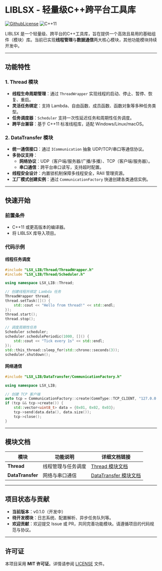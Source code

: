 # LIBLSX - 轻量级C++跨平台工具库

[![GithubLicense](https://img.shields.io/github/license/JinBiLianShao/liblsx)](LICENSE)
![C++11](https://img.shields.io/badge/C++-11-blue.svg)

LIBLSX 是一个轻量级、跨平台的C++工具库，旨在提供一个高效且易用的基础组件（模块）库。当前已实现**线程管理**与**数据通信**两大核心模块，其他功能模块持续开发中。

---

## 功能特性

### 1. Thread 模块
- **线程生命周期管理**：通过 `ThreadWrapper` 实现线程的启动、停止、暂停、恢复、重启。
- **灵活任务绑定**：支持 Lambda、自由函数、成员函数、函数对象等多种任务类型。
- **任务调度器**：`Scheduler` 支持一次性延迟任务和周期性任务调度。
- **跨平台兼容**：基于 C++11 标准线程库，适配 Windows/Linux/macOS。

### 2. DataTransfer 模块
- **统一通信接口**：通过 `ICommunication` 抽象 UDP/TCP/串口等通信协议。
- **多协议支持**：
  - **网络协议**：UDP（客户端/服务器/广播/多播）、TCP（客户端/服务器）。
  - **串口通信**：跨平台串口读写，支持超时配置。
- **线程安全设计**：内置锁机制保障多线程安全，RAII 管理资源。
- **工厂模式创建实例**：通过 `CommunicationFactory` 快速创建各类通信实例。

---

## 快速开始

### 前置条件
- C++11 或更高版本的编译器。
- 将 LIBLSX 库导入项目。

### 代码示例

#### 线程任务调度
```cpp
#include "LSX_LIB/Thread/ThreadWrapper.h"
#include "LSX_LIB/Thread/Scheduler.h"

using namespace LSX_LIB::Thread;

// 创建线程并绑定 Lambda 任务
ThreadWrapper thread;
thread.setTask([]() {
    std::cout << "Hello from thread!" << std::endl;
});
thread.start();
thread.stop();

// 调度周期性任务
Scheduler scheduler;
scheduler.schedulePeriodic(1000, []() {
    std::cout << "Tick every 1s" << std::endl;
});
std::this_thread::sleep_for(std::chrono::seconds(3));
scheduler.shutdown();
```

#### 网络通信
```cpp
#include "LSX_LIB/DataTransfer/CommunicationFactory.h"

using namespace LSX_LIB;

// 创建 TCP 客户端
auto tcp = CommunicationFactory::create(CommType::TCP_CLIENT, "127.0.0.1", 8080);
if (tcp && tcp->create()) {
    std::vector<uint8_t> data = {0x01, 0x02, 0x03};
    tcp->send(data.data(), data.size());
    tcp->close();
}
```

---

## 模块文档

| 模块          | 功能说明                              | 详细文档链接                                     |
|---------------|---------------------------------------|------------------------------------------------|
| **Thread**    | 线程管理与任务调度                    | [Thread 模块文档](./example%2FThread%2FLIBLSX%20%E5%B7%A5%E5%85%B7%E5%BA%93%20Thread%20%E6%A8%A1%E5%9D%97%20%E4%BD%BF%E7%94%A8%E8%AF%B4%E6%98%8E%E6%96%87%E6%A1%A3.md) |
| **DataTransfer** | 网络与串口通信                      | [DataTransfer 模块文档](./example%2FDataTransfer%2FLIBLSX%20%E5%B7%A5%E5%85%B7%E5%BA%93%20DataTransfer%20%E6%A8%A1%E5%9D%97%20%E4%BD%BF%E7%94%A8%E8%AF%B4%E6%98%8E%E6%96%87%E6%A1%A3.md) |

---

## 项目状态与贡献

- **当前版本**：v0.1.0（开发中）
- **待开发模块**：日志系统、配置解析、异步任务队列等。
- **欢迎贡献**：欢迎提交 Issue 或 PR，共同完善功能模块。请遵循项目的代码规范与协议。

---

## 许可证

本项目采用 **MIT 许可证**。详情请参阅 [LICENSE](LICENSE) 文件。
